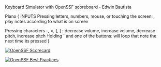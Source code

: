 Keyboard Simulator with OpenSSF scoreboard - Edwin Bautista

Piano
{
INPUTS
  Pressing letters, numbers, mouse, or touching the screen: play notes according to what is on screen
  
  Pressing characters -, =, [, ] : decrease volume, increase volume, decrease pitch, increase pitch
  Holding ` and one of the buttons: will loop that note the next time its pressed
}

[![OpenSSF Scorecard](https://api.scorecard.dev/projects/github.com/Bau-t/KeyboardSimulator/badge)](https://scorecard.dev/viewer/?uri=github.com/Bau-t/KeyboardSimulator)

[![OpenSSF Best Practices](https://www.bestpractices.dev/projects/10319/badge)](https://www.bestpractices.dev/projects/10319)
